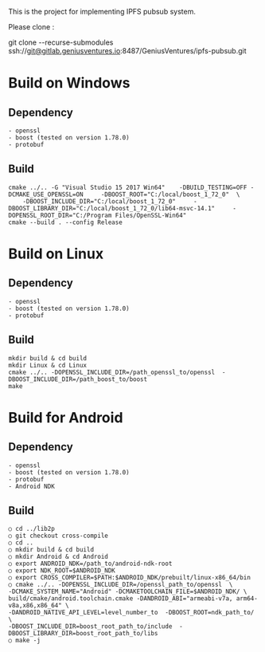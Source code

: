 This is the project for implementing IPFS pubsub system.

Please clone :

git clone --recurse-submodules ssh://git@gitlab.geniusventures.io:8487/GeniusVentures/ipfs-pubsub.git

# Build on Windows
## Dependency 
    - openssl
    - boost (tested on version 1.78.0)
    - protobuf 
## Build
    cmake ../.. -G "Visual Studio 15 2017 Win64"    -DBUILD_TESTING=OFF -DCMAKE_USE_OPENSSL=ON     -DBOOST_ROOT="C:/local/boost_1_72_0"  \
        -DBOOST_INCLUDE_DIR="C:/local/boost_1_72_0"     -DBOOST_LIBRARY_DIR="C:/local/boost_1_72_0/lib64-msvc-14.1"     -DOPENSSL_ROOT_DIR="C:/Program Files/OpenSSL-Win64"
    cmake --build . --config Release
# Build on Linux
    
## Dependency 
    - openssl
    - boost (tested on version 1.78.0)
    - protobuf 
## Build
    mkdir build & cd build
    mkdir Linux & cd Linux
    cmake ../.. -DOPENSSL_INCLUDE_DIR=/path_openssl_to/openssl  -DBOOST_INCLUDE_DIR=/path_boost_to/boost
    make
# Build for Android
## Dependency 
    - openssl
    - boost (tested on version 1.78.0)
    - protobuf 
    - Android NDK
## Build
    ○ cd ../lib2p
    ○ git checkout cross-compile
    ○ cd ..
    ○ mkdir build & cd build
    ○ mkdir Android & cd Android
    ○ export ANDROID_NDK=/path_to/android-ndk-root
    ○ export NDK_ROOT=$ANDROID_NDK
	○ export CROSS_COMPILER=$PATH:$ANDROID_NDK/prebuilt/linux-x86_64/bin
    ○ cmake ../.. -DOPENSSL_INCLUDE_DIR=/openssl_path_to/openssl  \
    -DCMAKE_SYSTEM_NAME="Android" -DCMAKETOOLCHAIN_FILE=$ANDROID_NDK/ \
    build/cmake/android.toolchain.cmake -DANDROID_ABI="armeabi-v7a, arm64-v8a,x86,x86_64" \
    -DANDROID_NATIVE_API_LEVEL=level_number_to  -DBOOST_ROOT=ndk_path_to/  \
    -DBOOST_INCLUDE_DIR=boost_root_path_to/include  -DBOOST_LIBRARY_DIR=boost_root_path_to/libs
    ○ make -j
